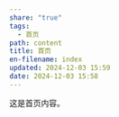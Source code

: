 ```yaml
---
share: "true"
tags:
  - 首页
path: content
title: 首页
en-filename: index
updated: 2024-12-03 15:59
date: 2024-12-03 15:58
---
```


这是首页内容。
